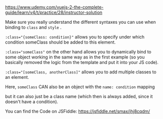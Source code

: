 https://www.udemy.com/vuejs-2-the-complete-guide/learn/v4/t/practice/28/instructor-solution

Make sure you really understand the different syntaxes you can use when binding to `class` and `style` .

`:class="{someClass: condition}"` allows you to specify under which condition someClass should be added to this element.

`:class="someClass"` on the other hand allows you to dynamically bind to some object working in the same way as in the first example (so you basically removed the logic from the template and put it into your JS code).

`:class="[someClass, anotherClass]"` allows you to add multiple classes to an element.

Here, `someClass`  CAN also be an object with the `name: condition` mapping

but it can also just be a class name (which then is always added, since it doesn't have a condition).

You can find the Code on JSFiddle: https://jsfiddle.net/smax/jhj8cqdm/
